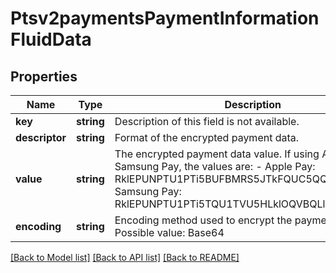 # Ptsv2paymentsPaymentInformationFluidData

## Properties
Name | Type | Description | Notes
------------ | ------------- | ------------- | -------------
**key** | **string** | Description of this field is not available. | [optional] 
**descriptor** | **string** | Format of the encrypted payment data. | [optional] 
**value** | **string** | The encrypted payment data value. If using Apple Pay or Samsung Pay, the values are:   - Apple Pay: RklEPUNPTU1PTi5BUFBMRS5JTkFQUC5QQVlNRU5U   - Samsung Pay: RklEPUNPTU1PTi5TQU1TVU5HLklOQVBQLlBBWU1FTlQ&#x3D; | [optional] 
**encoding** | **string** | Encoding method used to encrypt the payment data.  Possible value: Base64 | [optional] 

[[Back to Model list]](../README.md#documentation-for-models) [[Back to API list]](../README.md#documentation-for-api-endpoints) [[Back to README]](../README.md)


